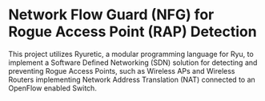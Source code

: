 # Network Flow Guard (NFG) for Rogue Access Point (RAP) Detection

This project utilizes Ryuretic, a modular programming language for Ryu, to implement a Software Defined Networking (SDN) solution for detecting and preventing Rogue Access Points, such as Wireless APs and Wireless Routers implementing Network Address Translation (NAT) connected to an OpenFlow enabled Switch. 
